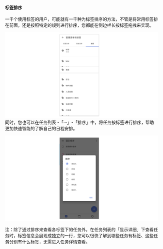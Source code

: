 #### 标签排序

一千个使用标签的用户，可能就有一千种为标签排序的方法，不管是将常用标签排在前面，还是按照特定的规则进行排序，您都能在侧边栏长按标签拖拽来实现。

![](../../images/android/tag/Screenshot_20180528-161227.png) 同时，您也可以在任务列表 -「···」-「排序」中，将任务按标签进行排序，帮助更加快速智能的了解自己的日程安排。

![](../../images/android/tag/Screenshot_20180528-161311.png)

注：除了通过排序来查看各标签下的任务外，在任务列表的「显示详细」下查看任务时，标签信息会展现成独立的一行，您可以很快了解到哪些任务有标签、这些任务分别有什么标签，无需进入任务详情查看。

